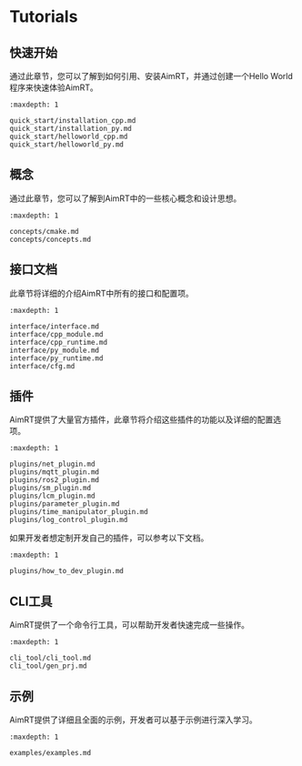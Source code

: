 # Tutorials


## 快速开始

通过此章节，您可以了解到如何引用、安装AimRT，并通过创建一个Hello World程序来快速体验AimRT。

```{toctree}
:maxdepth: 1

quick_start/installation_cpp.md
quick_start/installation_py.md
quick_start/helloworld_cpp.md
quick_start/helloworld_py.md
```

## 概念

通过此章节，您可以了解到AimRT中的一些核心概念和设计思想。


```{toctree}
:maxdepth: 1

concepts/cmake.md
concepts/concepts.md
```

## 接口文档

此章节将详细的介绍AimRT中所有的接口和配置项。

```{toctree}
:maxdepth: 1

interface/interface.md
interface/cpp_module.md
interface/cpp_runtime.md
interface/py_module.md
interface/py_runtime.md
interface/cfg.md
```

## 插件

AimRT提供了大量官方插件，此章节将介绍这些插件的功能以及详细的配置选项。

```{toctree}
:maxdepth: 1

plugins/net_plugin.md
plugins/mqtt_plugin.md
plugins/ros2_plugin.md
plugins/sm_plugin.md
plugins/lcm_plugin.md
plugins/parameter_plugin.md
plugins/time_manipulator_plugin.md
plugins/log_control_plugin.md
```

如果开发者想定制开发自己的插件，可以参考以下文档。
```{toctree}
:maxdepth: 1

plugins/how_to_dev_plugin.md
```


## CLI工具

AimRT提供了一个命令行工具，可以帮助开发者快速完成一些操作。

```{toctree}
:maxdepth: 1

cli_tool/cli_tool.md
cli_tool/gen_prj.md
```


## 示例

AimRT提供了详细且全面的示例，开发者可以基于示例进行深入学习。

```{toctree}
:maxdepth: 1

examples/examples.md
```
